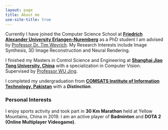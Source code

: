```yaml
---
layout: page
title: About me
use-site-title: true
---
```


Currently I have joined the Computer Science School at [**Friedrich Alexander University Erlangen-Nuremberg**](https://www.fau.de/) as a PhD student I am advised by [Professor Dr. Tim Weyrich](https://reality.tf.fau.de/weyrich.html). My Research Interests include Image Synthesis, 3D Image Reconstruction and Neural Rendering.

I finished my Masters in Control Science and Engineering at [**Shanghai Jiao Tong University, China**](http://en.sjtu.edu.cn/) with a specialization in Computer Vision. Supervised by [Professor WU Jing](http://automation.sjtu.edu.cn/en/ShowPeople.aspx?info_id=417&info_lb=326&flag=224). 

I completed my undergraduation from [**COMSATS Institute of Information Technology, Pakistan**](https://www.comsats.edu.pk/) with a **_Distinction_**. 

### Personal Interests
I enjoy sports activity and took part in **30 Km Marathon** held at Yellow Mountains, China in 2019. I am an active player of **Badminton** and **DOTA 2 (Online Multiplayer Videogame)**.
